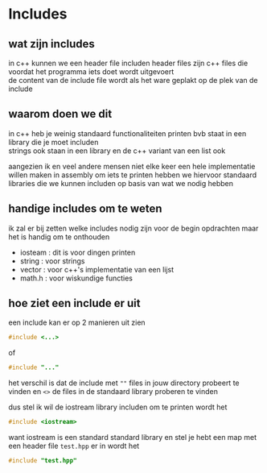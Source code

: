 # Includes

## wat zijn includes
in c++ kunnen we een header file includen
header files zijn c++ files die voordat het programma iets doet wordt uitgevoert  
de content van de include file wordt als het ware geplakt op de plek van de include

## waarom doen we dit
in c++ heb je weinig standaard functionaliteiten
printen bvb staat in een library die je moet includen   
strings ook staan in een library en de c++ variant van een list ook

aangezien ik en veel andere mensen niet elke keer een hele implementatie willen maken in assembly om iets te printen hebben we hiervoor standaard libraries die we kunnen includen op basis van wat we nodig hebben


## handige includes om te weten
ik zal er bij zetten welke includes nodig zijn voor de begin opdrachten maar het is handig om te onthouden
- iosteam : dit is voor dingen printen
- string : voor strings
- vector : voor c++'s implementatie van een lijst
- math.h : voor wiskundige functies

## hoe ziet een include er uit
een include kan er op 2 manieren uit zien
```c++
#include <...>
```
of 
```c++
#include "..."
```
het verschil is dat de include met `""` files in jouw directory probeert te vinden en `<>` de files in de standaard library proberen te vinden

dus stel ik wil de iostream library includen om te printen wordt het 
```c++
#include <iostream>
```
want iostream is een standard standard library
en stel je hebt een map met een header file `test.hpp` er in wordt het
```c++
#include "test.hpp"
```